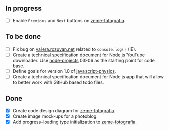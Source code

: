 ## In progress ##

- [ ] Enable `Previous` and `Next` buttons on [zeme-fotografia](https://github.com/valera-rozuvan/zeme-fotografia).

## To be done ##

- [ ] Fix bug on [valera.rozuvan.net](http://valera.rozuvan.net) related to `console.log()` (IE).
- [ ] Create a technical specification document for Node.js YouTube downloader. Use [node-projects](https://github.com/valera-rozuvan/node-projects) 03-06 as the starting point for code base.
- [ ] Define goals for version 1.0 of [javascript-physics](https://github.com/valera-rozuvan/javascript-physics).
- [ ] Create a technical specification document for Node.js app that will allow to better work with GitHub based todo files.

## Done ##

- [X] Create code design diagram for [zeme-fotografia](https://github.com/valera-rozuvan/zeme-fotografia).
- [X] Create image mock-ups for a photoblog.
- [X] Add progress-loading type initialization to [zeme-fotografia](https://github.com/valera-rozuvan/zeme-fotografia).
